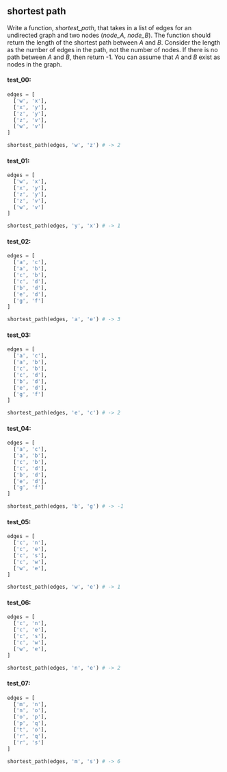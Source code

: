 ## shortest path

Write a function, *shortest_path*, that takes in a list of edges for an undirected graph and two
nodes (*node_A*, *node_B*). The function should return the length of the shortest path between _A_ and _B_.
Consider the length as the number of edges in the path, not the number of nodes. If there is no path
between _A_ and _B_, then return -1. You can assume that _A_ and _B_ exist as nodes in the graph.

#### test_00:

```python
edges = [
  ['w', 'x'],
  ['x', 'y'],
  ['z', 'y'],
  ['z', 'v'],
  ['w', 'v']
]

shortest_path(edges, 'w', 'z') # -> 2
```

#### test_01:

```python
edges = [
  ['w', 'x'],
  ['x', 'y'],
  ['z', 'y'],
  ['z', 'v'],
  ['w', 'v']
]

shortest_path(edges, 'y', 'x') # -> 1
```

#### test_02:

```python
edges = [
  ['a', 'c'],
  ['a', 'b'],
  ['c', 'b'],
  ['c', 'd'],
  ['b', 'd'],
  ['e', 'd'],
  ['g', 'f']
]

shortest_path(edges, 'a', 'e') # -> 3
```

#### test_03:

```python
edges = [
  ['a', 'c'],
  ['a', 'b'],
  ['c', 'b'],
  ['c', 'd'],
  ['b', 'd'],
  ['e', 'd'],
  ['g', 'f']
]

shortest_path(edges, 'e', 'c') # -> 2
```

#### test_04:

```python
edges = [
  ['a', 'c'],
  ['a', 'b'],
  ['c', 'b'],
  ['c', 'd'],
  ['b', 'd'],
  ['e', 'd'],
  ['g', 'f']
]

shortest_path(edges, 'b', 'g') # -> -1
```

#### test_05:

```python
edges = [
  ['c', 'n'],
  ['c', 'e'],
  ['c', 's'],
  ['c', 'w'],
  ['w', 'e'],
]

shortest_path(edges, 'w', 'e') # -> 1
```

#### test_06:

```python
edges = [
  ['c', 'n'],
  ['c', 'e'],
  ['c', 's'],
  ['c', 'w'],
  ['w', 'e'],
]

shortest_path(edges, 'n', 'e') # -> 2
```

#### test_07:

```python
edges = [
  ['m', 'n'],
  ['n', 'o'],
  ['o', 'p'],
  ['p', 'q'],
  ['t', 'o'],
  ['r', 'q'],
  ['r', 's']
]

shortest_path(edges, 'm', 's') # -> 6
```